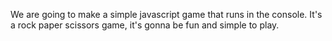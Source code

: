 We are going to make a simple javascript game that runs in the console. It's a rock paper scissors game, it's gonna be fun and simple to play.
